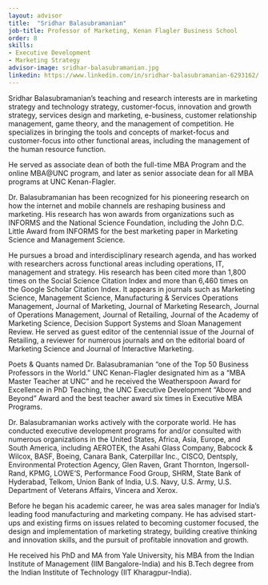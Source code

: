 ```yaml
---
layout: advisor
title:  "Sridhar Balasubramanian"
job-title: Professor of Marketing, Kenan Flagler Business School
order: 8
skills:
- Executive Development
- Marketing Strategy
advisor-image: sridhar-balasubramanian.jpg
linkedin: https://www.linkedin.com/in/sridhar-balasubramanian-6293162/
---
```

Sridhar Balasubramanian’s teaching and research interests are in marketing strategy and technology strategy, customer-focus, innovation and growth strategy, services design and marketing, e-business, customer relationship management, game theory, and the management of competition. He specializes in bringing the tools and concepts of market-focus and customer-focus into other functional areas, including the management of the human resource function.

He served as associate dean of  both the full-time MBA Program and the online MBA@UNC program, and later as senior associate dean for all MBA programs at UNC Kenan-Flagler.

Dr. Balasubramanian has been recognized for his pioneering research on how the internet and mobile channels are reshaping business and marketing. His research has won awards from organizations such as INFORMS and the National Science Foundation, including the John D.C. Little Award from INFORMS for the best marketing paper in Marketing Science and Management Science.

He pursues a broad and interdisciplinary research agenda, and has worked with researchers across functional areas including operations, IT, management and strategy. His research has been cited more than 1,800 times on the Social Science Citation Index and more than 6,460 times on the Google Scholar Citation Index. It appears in journals such as Marketing Science, Management Science, Manufacturing & Services Operations Management, Journal of Marketing, Journal of Marketing Research, Journal of Operations Management, Journal of Retailing, Journal of the Academy of Marketing Science, Decision Support Systems and Sloan Management Review. He served as guest editor of the centennial issue of the Journal of Retailing, a reviewer for numerous journals and on the editorial board of Marketing Science and Journal of Interactive Marketing.

Poets & Quants named Dr. Balasubramanian “one of the Top 50 Business Professors in the World.” UNC Kenan-Flagler designated him as a “MBA Master Teacher at UNC” and he received the Weatherspoon Award for Excellence in PhD Teaching, the UNC Executive Development “Above and Beyond” Award and the best teacher award six times in Executive MBA Programs.

Dr. Balasubramanian works actively with the corporate world. He has conducted executive development programs for and/or consulted with numerous organizations in the United States, Africa, Asia, Europe, and South America, including AEROTEK, the Asahi Glass Company, Babcock & Wilcox, BASF, Boeing, Canara Bank, Caterpillar Inc., CISCO, Dentsply, Environmental Protection Agency, Glen Raven, Grant Thornton, Ingersoll-Rand, KPMG, LOWE’S, Performance Food Group, SHRM, State Bank of Hyderabad, Telkom, Union Bank of India, U.S. Navy, U.S. Army, U.S. Department of Veterans Affairs, Vincera and Xerox.

Before he began his academic career, he was area sales manager for India’s leading food manufacturing and marketing company. He has advised start-ups and existing firms on issues related to becoming customer focused, the design and implementation of marketing strategy, building creative thinking and innovation skills, and the pursuit of profitable innovation and growth.

He received his PhD and MA from Yale University, his MBA from the Indian Institute of Management (IIM Bangalore-India) and his B.Tech degree from the Indian Institute of Technology (IIT Kharagpur-India).
